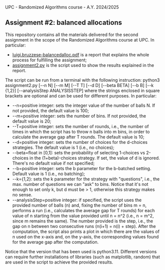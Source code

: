UPC - Randomized Algorithms course - A.Y. 2024/2025

## Assignment #2: balanced allocations

This repository contains all the materials delivered for the second assignment in the scope of the Randomized Algorithms course at UPC.
In particular:
- [luigi.bruzzese-balancedalloc.pdf](https://github.com/luigibruzzese/RA-MIRI-Labs/blob/main/Assignment-2/luigi.bruzzese-balancedalloc.pdf) is a report that explains the whole process for fulfilling the assignment;
- [assignment2.py](https://github.com/luigibruzzese/UPC-RA-MIRI-Lab/blob/main/Assignment-2/assignment2.py) is the script used to show the results explained in the report.

The script can be run from a terminal with the following instruction:
  python3 assignment2.py [--n N] [--m M] [--T T] [--d D] [--beta BETA] [--b B] [--k {1,2}] [--analysisStep ANALYSISSTEP]
where the strings enclosed in square brackets are optional and can be used for different purposes. In particular:
- --n=positive integer: sets the integer value of the number of balls N. If not provided, the default value is 100;
- --m=positive integer: sets the number of bins. If not provided, the default value is 20;
- --T=positive integer: sets the number of rounds, i.e., the number of times in which the script has to throw n balls into m bins, in order to calculate the average gap after T rounds. The default value is 10;
- --d=positive integer: sets the number of choices for the d-choices strategies. The default value is 1 (i.e., no choices);
- --beta=float in [0,1]: sets the probability of selecting 1-choices vs 2-choices in the (1+beta)-choices strategy. If set, the value of d is ignored. There's no default value if not specified;
- --b=positive integer: sets the b parameter for the b-batched setting. Default value is 1 (i.e., no batching);
- --k={1,2}: sets the k parameter for the strategy with "questions", i.e., the max. number of questions we can "ask" to bins. Notice that it's not enough to set only k, but d must be > 1, otherwise this strategy makes no sense.
- --analysisStep=positive integer: if specified, the script uses the provided number of balls (n) and, fixing the number of bins m = n, performs a run (i.e., calculates the average gap for T rounds) for each value of n starting from the value provided until n = n^2 (i.e., n = m^2, since m remains the same). The number provided is the step, i.e., the gap on n between two consecutive runs (n(i+1) = n(i) + step). After the computation, the script also prints a plot in which there are the values of n used on the x-axis and, on the y-axis, the corresponding values found for the average gap after the computation.

Notice that the version that has been used is python3.11. Different versions can require further installations of libraries (such as matplotlib, random) that are used in the script to achieve the provided results.
